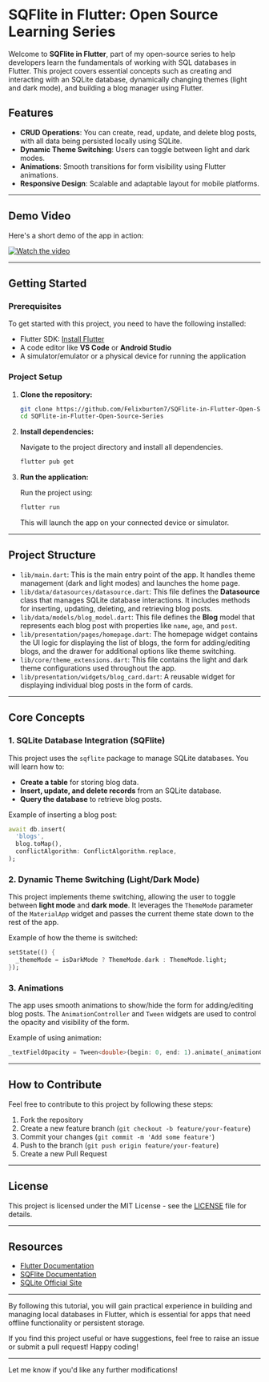 # SQFlite in Flutter: Open Source Learning Series

Welcome to **SQFlite in Flutter**, part of my open-source series to help developers learn the fundamentals of working with SQL databases in Flutter. This project covers essential concepts such as creating and interacting with an SQLite database, dynamically changing themes (light and dark mode), and building a blog manager using Flutter.

## Features

- **CRUD Operations**: You can create, read, update, and delete blog posts, with all data being persisted locally using SQLite.
- **Dynamic Theme Switching**: Users can toggle between light and dark modes.
- **Animations**: Smooth transitions for form visibility using Flutter animations.
- **Responsive Design**: Scalable and adaptable layout for mobile platforms.

---

## Demo Video

Here's a short demo of the app in action:

[![Watch the video](https://img.youtube.com/vi/VIDEO_ID/maxresdefault.jpg)](Simulator-Screen-Recording-iPhone-15-2024-09-07-at-14.34.40)

---

## Getting Started

### Prerequisites

To get started with this project, you need to have the following installed:

- Flutter SDK: [Install Flutter](https://flutter.dev/docs/get-started/install)
- A code editor like **VS Code** or **Android Studio**
- A simulator/emulator or a physical device for running the application

### Project Setup

1. **Clone the repository:**

   ```bash
   git clone https://github.com/Felixburton7/SQFlite-in-Flutter-Open-Source-Series.git
   cd SQFlite-in-Flutter-Open-Source-Series
   ```

2. **Install dependencies:**

   Navigate to the project directory and install all dependencies.

   ```bash
   flutter pub get
   ```

3. **Run the application:**

   Run the project using:

   ```bash
   flutter run
   ```

   This will launch the app on your connected device or simulator.

---

## Project Structure

- `lib/main.dart`: This is the main entry point of the app. It handles theme management (dark and light modes) and launches the home page.
- `lib/data/datasources/datasource.dart`: This file defines the **Datasource** class that manages SQLite database interactions. It includes methods for inserting, updating, deleting, and retrieving blog posts.
- `lib/data/models/blog_model.dart`: This file defines the **Blog** model that represents each blog post with properties like `name`, `age`, and `post`.
- `lib/presentation/pages/homepage.dart`: The homepage widget contains the UI logic for displaying the list of blogs, the form for adding/editing blogs, and the drawer for additional options like theme switching.
- `lib/core/theme_extensions.dart`: This file contains the light and dark theme configurations used throughout the app.
- `lib/presentation/widgets/blog_card.dart`: A reusable widget for displaying individual blog posts in the form of cards.

---

## Core Concepts

### 1. **SQLite Database Integration (SQFlite)**

This project uses the `sqflite` package to manage SQLite databases. You will learn how to:

- **Create a table** for storing blog data.
- **Insert, update, and delete records** from an SQLite database.
- **Query the database** to retrieve blog posts.

Example of inserting a blog post:
```dart
await db.insert(
  'blogs',
  blog.toMap(),
  conflictAlgorithm: ConflictAlgorithm.replace,
);
```

### 2. **Dynamic Theme Switching (Light/Dark Mode)**

This project implements theme switching, allowing the user to toggle between **light mode** and **dark mode**. It leverages the `ThemeMode` parameter of the `MaterialApp` widget and passes the current theme state down to the rest of the app.

Example of how the theme is switched:
```dart
setState(() {
  _themeMode = isDarkMode ? ThemeMode.dark : ThemeMode.light;
});
```

### 3. **Animations**

The app uses smooth animations to show/hide the form for adding/editing blog posts. The `AnimationController` and `Tween` widgets are used to control the opacity and visibility of the form.

Example of using animation:
```dart
_textFieldOpacity = Tween<double>(begin: 0, end: 1).animate(_animationController);
```

---

## How to Contribute

Feel free to contribute to this project by following these steps:

1. Fork the repository
2. Create a new feature branch (`git checkout -b feature/your-feature`)
3. Commit your changes (`git commit -m 'Add some feature'`)
4. Push to the branch (`git push origin feature/your-feature`)
5. Create a new Pull Request

---

## License

This project is licensed under the MIT License - see the [LICENSE](LICENSE) file for details.

---

## Resources

- [Flutter Documentation](https://flutter.dev/docs)
- [SQFlite Documentation](https://pub.dev/packages/sqflite)
- [SQLite Official Site](https://www.sqlite.org/index.html)

---

By following this tutorial, you will gain practical experience in building and managing local databases in Flutter, which is essential for apps that need offline functionality or persistent storage.

If you find this project useful or have suggestions, feel free to raise an issue or submit a pull request! Happy coding!

---

Let me know if you'd like any further modifications!
